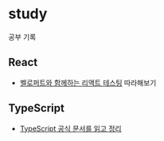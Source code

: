# study

공부 기록

## React

- [벨로퍼트와 함께하는 리액트 테스팅](/velopert-react-testing) 따라해보기

## TypeScript

- [TypeScript 공식 문서를 읽고 정리](/typescript-handbook)